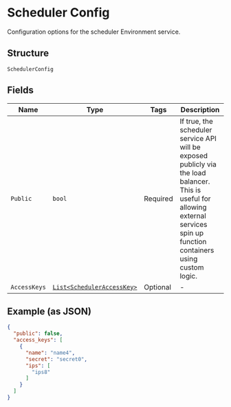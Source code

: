 
# Scheduler Config

Configuration options for the scheduler Environment service.

## Structure

`SchedulerConfig`

## Fields

| Name | Type | Tags | Description |
|  --- | --- | --- | --- |
| `Public` | `bool` | Required | If true, the scheduler service API will be exposed publicly via the load balancer. This is useful for allowing external services spin up function containers using custom logic. |
| `AccessKeys` | [`List<SchedulerAccessKey>`](../../doc/models/scheduler-access-key.md) | Optional | - |

## Example (as JSON)

```json
{
  "public": false,
  "access_keys": [
    {
      "name": "name4",
      "secret": "secret0",
      "ips": [
        "ips8"
      ]
    }
  ]
}
```


